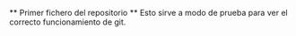 ** Primer fichero del repositorio **
Esto sirve a modo de prueba para ver el correcto funcionamiento de git.